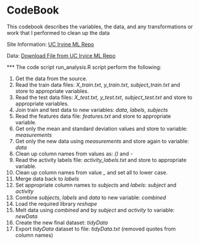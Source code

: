 CodeBook
=================================================

This codebook describes the variables, the data, and any transformations or work that I performed to clean up the data 

Site Information: [UC Irvine ML Repo](http://archive.ics.uci.edu/ml/datasets/Human+Activity+Recognition+Using+Smartphones)

Data: [Download File from UC Irvice ML Repo](https://d396qusza40orc.cloudfront.net/getdata%2Fprojectfiles%2FUCI%20HAR%20Dataset.zip)

    
*** The code script run_analysis.R script perform the following:   

1. Get the data from the source.
2. Read the train data files: *X_train.txt*, *y_train.txt*, *subject_train.txt* and store to appropriate variables.
3. Read the test data files: *X_test.txt*, *y_test.txt*, *subject_test.txt* and store to appropriate variables.
4. Join train and test data to new variables: *data*, *labels*, *subjects*
5. Read the features data file: *features.txt* and store to appropriate variable.
6. Get only the mean and standard deviation values and store to variable: *measurements*
7. Get only the new data using *measurements* and store again to variable: *data*
8. Clean up column names from values as: *()* and *-*
9. Read the activity labels file: *activity_labels.txt* and store to appropriate variable.
10. Clean up column names from value *_* and set all to lower case.
11. Merge data back to *labels*
12. Set appropriate column names to *subjects* and *labels*: *subject* and *activity*
13. Combine *subjects*, *labels* and *data* to new variable: *combined*
14. Load the required library *reshape*
15. Melt data using *combined* and by *subject* and *activity* to variable: *newData*
16. Create the new final dataset: *tidyData*
17. Export *tidyData* dataset to file: *tidyData.txt* (removed quotes from column names)
 
 